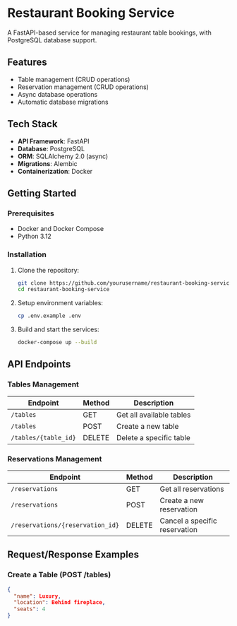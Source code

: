 # Restaurant Booking Service

A FastAPI-based service for managing restaurant table bookings, with PostgreSQL database support.

## Features

- Table management (CRUD operations)
- Reservation management (CRUD operations)
- Async database operations
- Automatic database migrations

## Tech Stack

- **API Framework**: FastAPI
- **Database**: PostgreSQL
- **ORM**: SQLAlchemy 2.0 (async)
- **Migrations**: Alembic
- **Containerization**: Docker

## Getting Started

### Prerequisites

- Docker and Docker Compose
- Python 3.12

### Installation

1. Clone the repository:
   ```bash
   git clone https://github.com/yourusername/restaurant-booking-service.git
   cd restaurant-booking-service
   
2.  Setup environment variables:
    ```bash
    cp .env.example .env
    
3. Build and start the services:
    ```bash
    docker-compose up --build

## API Endpoints

### Tables Management

| Endpoint | Method | Description |
|----------|--------|-------------|
| `/tables` | GET | Get all available tables |
| `/tables` | POST | Create a new table |
| `/tables/{table_id}` | DELETE | Delete a specific table |

### Reservations Management

| Endpoint | Method | Description |
|----------|--------|-------------|
| `/reservations` | GET | Get all reservations |
| `/reservations` | POST | Create a new reservation |
| `/reservations/{reservation_id}` | DELETE | Cancel a specific reservation |

## Request/Response Examples

### Create a Table (POST /tables)
```json
{
  "name": Luxury,
  "location": Behind fireplace,
  "seats": 4
}


